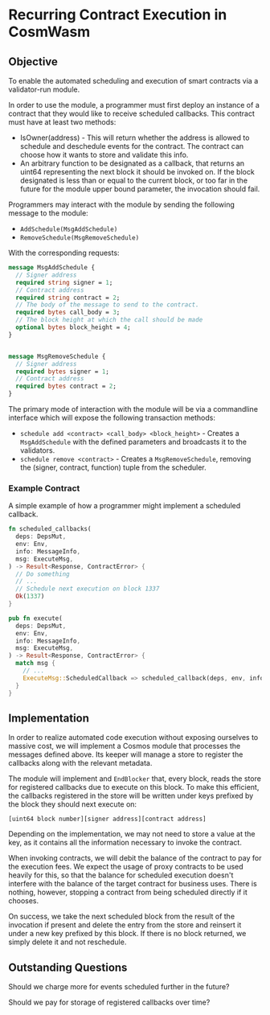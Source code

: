# Recurring Contract Execution in CosmWasm

## Objective

To enable the automated scheduling and execution of smart contracts via a
validator-run module.

In order to use the module, a programmer must first deploy an instance of a
contract that they would like to receive scheduled callbacks. This contract
must have at least two methods:
  * IsOwner(address) - This will return whether the address is allowed to 
    schedule and deschedule events for the contract. The contract can choose how
    it wants to store and validate this info.
  * An arbitrary function to be designated as a callback, that returns an uint64 
    representing the next block it should be invoked on. If the block designated 
    is less than or equal to the current block, or too far in the future for the 
    module upper bound parameter, the invocation should fail.

Programmers may interact with the module by sending the following message to
the module:

- `AddSchedule(MsgAddSchedule)`
- `RemoveSchedule(MsgRemoveSchedule)`

With the corresponding requests:

```protobuf
message MsgAddSchedule {
  // Signer address
  required string signer = 1;
  // Contract address
  required string contract = 2;
  // The body of the message to send to the contract.
  required bytes call_body = 3;
  // The block height at which the call should be made
  optional bytes block_height = 4;
}


message MsgRemoveSchedule {
  // Signer address
  required bytes signer = 1;
  // Contract address
  required bytes contract = 2;
}
```

The primary mode of interaction with the module will be via a commandline
interface which will expose the following transaction methods:

- `schedule add <contract> <call_body> <block_height>` - Creates a
  `MsgAddSchedule` with the defined parameters and broadcasts it to the validators.
- `schedule remove <contract>` - Creates a
  `MsgRemoveSchedule`, removing the (signer, contract, function) tuple from the
  scheduler.

### Example Contract

A simple example of how a programmer might implement a scheduled callback.

```rust
fn scheduled_callbacks(
  deps: DepsMut,
  env: Env,
  info: MessageInfo,
  msg: ExecuteMsg,
) -> Result<Response, ContractError> {
  // Do something
  // ...
  // Schedule next execution on block 1337
  Ok(1337)
}

pub fn execute(
  deps: DepsMut,
  env: Env,
  info: MessageInfo,
  msg: ExecuteMsg,
) -> Result<Response, ContractError> {
  match msg {
    // ...
    ExecuteMsg::ScheduledCallback => scheduled_callback(deps, env, info, amount)
  }
}
```

## Implementation

In order to realize automated code execution without exposing ourselves to
massive cost, we will implement a Cosmos module that processes the messages
defined above. Its keeper will manage a store to register the callbacks along
with the relevant metadata.

The module will implement and `EndBlocker` that, every block, reads the store
for registered callbacks due to execute on this block. To make this efficient,
the callbacks registered in the store will be written under keys prefixed by the
block they should next execute on:

```
[uint64 block number][signer address][contract address]
```

Depending on the implementation, we may not need to store a value at the key,
as it contains all the information necessary to invoke the contract. 

When invoking contracts, we will debit the balance of the contract to pay for
the execution fees. We expect the usage of proxy contracts to be used heavily
for this, so that the balance for scheduled execution doesn't interfere with the
balance of the target contract for business uses. There is nothing, however,
stopping a contract from being scheduled directly if it chooses.

On success, we take the next scheduled block from the result of the invocation
if present and delete the entry from the store and reinsert it under a new key
prefixed by this block. If there is no block returned, we simply delete it and 
not reschedule.

## Outstanding Questions

Should we charge more for events scheduled further in the future?

Should we pay for storage of registered callbacks over time?
